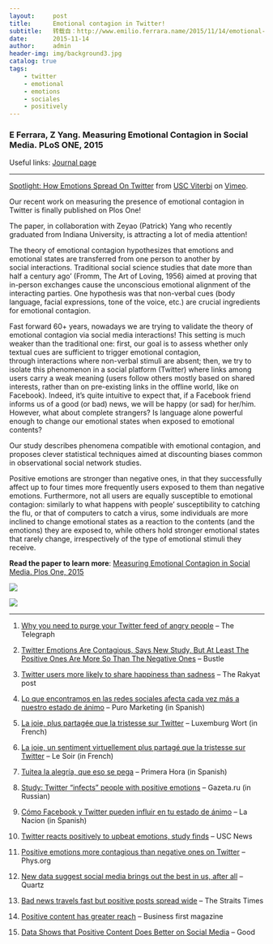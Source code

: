 ```yaml
---
layout:     post
title:      Emotional contagion in Twitter!
subtitle:   转载自：http://www.emilio.ferrara.name/2015/11/14/emotional-contagion-in-twitter/
date:       2015-11-14
author:     admin
header-img: img/background3.jpg
catalog: true
tags:
    - twitter
    - emotional
    - emotions
    - sociales
    - positively
---
```


### E Ferrara, Z Yang. Measuring Emotional Contagion in Social Media. PLoS ONE, 2015

Useful links: [Journal page](http://journals.plos.org/plosone/article?id=10.1371/journal.pone.0142390)

---



[Spotlight: How Emotions Spread On Twitter](https://vimeo.com/167200086) from [USC Viterbi](https://vimeo.com/uscviterbi) on [Vimeo](https://vimeo.com/.).

Our recent work on measuring the presence of emotional contagion in Twitter is finally published on Plos One!

The paper, in collaboration with Zeyao (Patrick) Yang who recently graduated from Indiana University, is attracting a lot of media attention!

The theory of emotional contagion hypothesizes that emotions and emotional states are transferred from one person to another by social interactions. Traditional social science studies that date more than half a century ago’ (Fromm, The Art of Loving, 1956) aimed at proving that in-person exchanges cause the unconscious emotional alignment of the interacting parties. One hypothesis was that non-verbal cues (body language, facial expressions, tone of the voice, etc.) are crucial ingredients for emotional contagion.

Fast forward 60+ years, nowadays we are trying to validate the theory of emotional contagion via social media interactions! This setting is much weaker than the traditional one: first, our goal is to assess whether only textual cues are sufficient to trigger emotional contagion, through interactions where non-verbal stimuli are absent; then, we try to isolate this phenomenon in a social platform (Twitter) where links among users carry a weak meaning (users follow others mostly based on shared interests, rather than on pre-existing links in the offline world, like on Facebook). Indeed, it’s quite intuitive to expect that, if a Facebook friend informs us of a good (or bad) news, we will be happy (or sad) for her/him. However, what about complete strangers? Is language alone powerful enough to change our emotional states when exposed to emotional contents?

Our study describes phenomena compatible with emotional contagion, and proposes clever statistical techniques aimed at discounting biases common in observational social network studies.

Positive emotions are stronger than negative ones, in that they successfully affect up to four times more frequently users exposed to them than negative emotions. Furthermore, not all users are equally susceptible to emotional contagion: similarly to what happens with people’ susceptibility to catching the flu, or that of computers to catch a virus, some individuals are more inclined to change emotional states as a reaction to the contents (and the emotions) they are exposed to, while others hold stronger emotional states that rarely change, irrespectively of the type of emotional stimuli they receive.

**Read the paper to learn more**: [Measuring Emotional Contagion in Social Media. Plos One, 2015](http://journals.plos.org/plosone/article?id=10.1371/journal.pone.0142390)

[![](http://www.emilio.ferrara.name/wp-content/uploads/2015/11/journal.pone_.0142390.g005-300x168.png)
](http://www.emilio.ferrara.name/wp-content/uploads/2015/11/journal.pone_.0142390.g005.png)

[![](http://www.emilio.ferrara.name/wp-content/uploads/2015/11/journal.pone_.0142390.g001-300x168.png)
](http://www.emilio.ferrara.name/wp-content/uploads/2015/11/journal.pone_.0142390.g001.png)

---


1. [Why you need to purge your Twitter feed of angry people](http://www.telegraph.co.uk/technology/twitter/11987330/Why-you-need-to-purge-your-Twitter-feed-of-angry-people.html) – The Telegraph

1. [Twitter Emotions Are Contagious, Says New Study, But At Least The Positive Ones Are More So Than The Negative Ones](http://www.bustle.com/articles/122918-twitter-emotions-are-contagious-says-new-study-but-at-least-the-positive-ones-are-more-so) – Bustle

1. [Twitter users more likely to share happiness than sadness](http://www.therakyatpost.com/uncategorized/2015/11/16/twitter-users-more-likely-to-share-happiness-than-sadness) – The Rakyat post

1. [Lo que encontramos en las redes sociales afecta cada vez más a nuestro estado de ánimo](http://www.puromarketing.com/16/25819/encontramos-redes-sociales-afecta-cada-vez-mas-nuestro-estado-animo.html) – Puro Marketing (in Spanish)

1. [La joie, plus partagée que la tristesse sur Twitter](http://www.wort.lu/fr/panorama/recherche-la-joie-plus-partagee-que-la-tristesse-sur-twitter-564343640da165c55dc4cf8d) – Luxemburg Wort (in French)

1. [La joie, un sentiment virtuellement plus partagé que la tristesse sur Twitter](http://geeko.lesoir.be/2015/11/12/la-joie-un-sentiment-virtuellement-plus-partage-que-la-tristesse-sur-twitter) – Le Soir (in French)

1. [Tuitea la alegría, que eso se pega](http://www.primerahora.com/tecnologia/nota/tuitealaalegriaqueesosepega-1119980) – Primera Hora (in Spanish)

1. [Study: Twitter “infects” people with positive emotions](http://www.gazeta.ru/science/news/2015/11/10/n_7869521.shtml) – Gazeta.ru (in Russian)

1. [Cómo Facebook y Twitter pueden influir en tu estado de ánimo](http://www.lanacion.com.ar/1844462-como-facebook-y-twitter-pueden-influir-en-tu-estado-de-animo) – La Nacion (in Spanish)

1. [Twitter reacts positively to upbeat emotions, study finds](https://news.usc.edu/88521/twitter-reacts-positively-to-upbeat-emotions-study-finds) – USC News

1. [Positive emotions more contagious than negative ones on Twitter](http://phys.org/news/2015-11-positive-emotions-contagious-negative-twitter.html) – Phys.org

1. [New data suggest social media brings out the best in us, after all](http://qz.com/515114/new-data-suggests-social-media-brings-out-the-best-in-us-after-all) – Quartz

1. [Bad news travels fast but positive posts spread wide](http://www.straitstimes.com/singapore/bad-news-travels-fast-but-positive-posts-spread-wide) – The Straits Times

1. [Positive content has greater reach](http://www.businessfirstmagazine.com.au/positive-content-greater-reach) – Business first magazine

1. [Data Shows that Positive Content Does Better on Social Media](http://magazine.good.is/articles/positive-content-does-better-on-social-media) – Good

